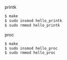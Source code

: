 printk

```sh
$ make
$ sudo insmod hello_printk
$ sudo rmmod hello_printk
```

proc

```sh
$ make
$ sudo insmod hello_proc
$ sudo rmmod hello_proc
